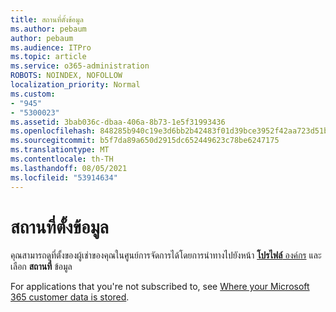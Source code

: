 ```yaml
---
title: สถานที่ตั้งข้อมูล
ms.author: pebaum
author: pebaum
ms.audience: ITPro
ms.topic: article
ms.service: o365-administration
ROBOTS: NOINDEX, NOFOLLOW
localization_priority: Normal
ms.custom:
- "945"
- "5300023"
ms.assetid: 3bab036c-dbaa-406a-8b73-1e5f31993436
ms.openlocfilehash: 848285b940c19e3d6bb2b42483f01d39bce3952f42aa723d51b1a6392f0f1dcc
ms.sourcegitcommit: b5f7da89a650d2915dc652449623c78be6247175
ms.translationtype: MT
ms.contentlocale: th-TH
ms.lasthandoff: 08/05/2021
ms.locfileid: "53914634"
---
```

# <a name="data-location"></a>สถานที่ตั้งข้อมูล

คุณสามารถดูที่ตั้งของผู้เช่าของคุณในศูนย์การจัดการได้โดยการนําทางไปยังหน้า [**โปรไฟล์** องค์กร](https://admin.microsoft.com/AdminPortal/Home#/Settings/OrganizationProfile) และเลือก  **สถานที่** ข้อมูล

For applications that you're not subscribed to, see [Where your Microsoft 365 customer data is stored](https://docs.microsoft.com/office365/enterprise/o365-data-locations).